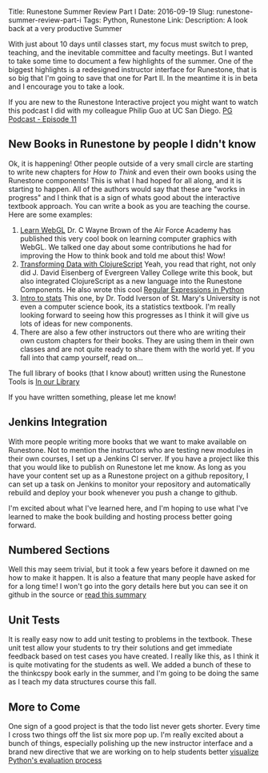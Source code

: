 Title: Runestone Summer Review Part I
Date: 2016-09-19
Slug: runestone-summer-review-part-i
Tags: Python, Runestone
Link:
Description: A look back at a very productive Summer

With just about 10 days until classes start, my focus must switch to prep, teaching, and the inevitable committee and faculty meetings.  But I wanted to take some time to document a few highlights of the summer.  One of the biggest highlights is a redesigned instructor interface for Runestone, that is so big that I'm going to save that one for Part II.  In the meantime it is in beta and I encourage you to take a look.

If you are new to the Runestone Interactive project you might want to watch this podcast I did with my colleague Philip Guo at UC San Diego.  [PG Podcast - Episode 11](http://pgbovine.net/PG-Podcast-11-Brad-Miller.htm)

## New Books in Runestone by people I didn't know

Ok, it is happening!  Other people outside of a very small circle are starting to write new chapters for *How to Think* and even their own books using the Runestone components!  This is what I had hoped for all along, and it is starting to happen.  All of the authors would say that these are "works in progress"  and I think that is a sign of whats good about the interactive textbook approach.  You can write a book as you are teaching the course.
Here are some examples:

1. [Learn WebGL](http://learnwebgl.brown37.net/) Dr. C Wayne Brown of the Air Force Academy has published this very cool book on learning computer graphics with WebGL.  We talked one day about some contributions he had for improving the How to think book and told me about this!  Wow!
2. [Transforming Data with ClojureScript](https://yardsale8.github.io/stat110_book/)  Yeah, you read that right, not only did J. David Eisenberg of Evergreen Valley College write this book, but also integrated ClojureScript as a new language into the Runestone Components.  He also wrote this cool [Regular Expressions in Python](http://evc-cit.info/comsc020/python-regex-tutorial/)
3. [Intro to stats](https://yardsale8.github.io/stat110_book/)  This one, by Dr. Todd Iverson of St. Mary's University is not even a computer science book, its a statistics textbook.  I'm really looking forward to seeing how this progresses as I think it will give us lots of ideas for new components.
4. There are also a few other instructors out there who are writing their own custom chapters for their books.  They are using them in their own classes and are not quite ready to share them with the world yet.  If you fall into that camp yourself, read on...

The full library of books (that I know about) written using the Runestone Tools is [In our Library](http://runestoneinteractive.org/library.html)   

If you have written something, please let me know!

## Jenkins Integration

With more people writing more books that we want to make available on Runestone.  Not to mention the instructors who are testing new modules in their own courses, I set up a Jenkins CI server.  If you have a project like this that you would like to publish on Runestone let me know.  As long as you have your content set up as a Runestone project on a github repository, I can set up a task on Jenkins to monitor your repository and automatically rebuild and deploy your book whenever you push a change to github.

I'm excited about what I've learned here, and I'm hoping to use what I've learned to make the book building and hosting process better going forward.


## Numbered Sections

Well this may seem trivial, but it took a few years before it dawned on me how to make it happen. It is also a feature that many people have asked for for a long time! I won't go into the gory details here but you can see it on github in the source or [read this summary](https://github.com/RunestoneInteractive/RunestoneComponents/issues/238)

## Unit Tests

It is really easy now to add unit testing to problems in the textbook.  These unit test allow your students to try their solutions and get immediate feedback based on test cases you have created.  I really like this, as I think it is quite motivating for the students as well.  We added a bunch of these to the thinkcspy book early in the summer, and I'm going to be doing the same as I teach my data structures course this fall.

## More to Come

One sign of a good project is that the todo list never gets shorter.  Every time I cross two things off the list six more pop up.  I'm really excited about a bunch of things, especially polishing up the new instructor interface and a brand new directive that we are working on to help students better [visualize Python's evaluation process](http://inventwithpython.com/showeval/)
